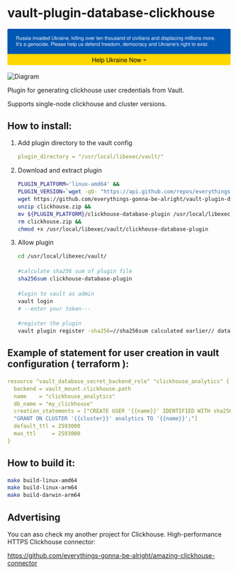 # vault-plugin-database-clickhouse
[![Stand With Ukraine](https://raw.githubusercontent.com/vshymanskyy/StandWithUkraine/main/banner2-direct.svg)](https://vshymanskyy.github.io/StandWithUkraine/)

![Diagram](diagram.svg)

Plugin for generating clickhouse user credentials from Vault.

Supports single-node clickhouse and cluster versions.

## How to install:

1) Add plugin directory to the vault config
    ``` yaml
    plugin_directory = "/usr/local/libexec/vault/"
    ```

2) Download and extract plugin
    ``` bash
    PLUGIN_PLATFORM='linux-amd64' &&
    PLUGIN_VERSION=`wget -qO- "https://api.github.com/repos/everythings-gonna-be-alright/vault-plugin-database-clickhouse/releases/latest" | grep '"tag_name"' | cut -d '"' -f 4 ` &&
    wget https://github.com/everythings-gonna-be-alright/vault-plugin-database-clickhouse/releases/download/${PLUGIN_VERSION}/clickhouse-database-plugin-${PLUGIN_PLATFORM}.zip -O clickhouse.zip &&
    unzip clickhouse.zip &&
    mv ${PLUGIN_PLATFORM}/clickhouse-database-plugin /usr/local/libexec/vault/clickhouse-database-plugin &&
    rm clickhouse.zip &&
    chmod +x /usr/local/libexec/vault/clickhouse-database-plugin
    ```

3) Allow plugin
    ``` bash
    cd /usr/local/libexec/vault/
    
    #calculate sha256 sum of plugin file
    sha256sum clickhouse-database-plugin
    
    #login to vault as admin
    vault login
    # --enter your token---
    
    #register the plugin
    vault plugin register -sha256=//sha256sum calculated earlier// database clickhouse-database-plugin
    ```

## Example of statement for user creation in vault configuration ( terraform ):
``` yaml
resource "vault_database_secret_backend_role" "clickhouse_analytics" {
  backend = vault_mount.clickhouse.path
  name    = "clickhouse_analytics"
  db_name = "my_clickhouse"
  creation_statements = ["CREATE USER '{{name}}' IDENTIFIED WITH sha256_password BY '{{password}}' ON CLUSTER '{{cluster}}';",
  "GRANT ON CLUSTER '{{cluster}}' analytics TO '{{name}}';"]
  default_ttl = 2593000
  max_ttl     = 2593000
}
```


## How to build it:
``` bash
make build-linux-amd64
make build-linux-arm64
make build-darwin-arm64
```


## Advertising

You can aso check my another project for Clickhouse. High-performance HTTPS Clickhouse connector:

https://github.com/everythings-gonna-be-alright/amazing-clickhouse-connector